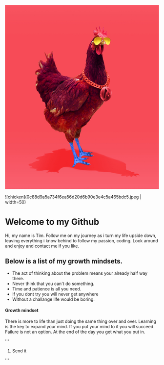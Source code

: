 
<img src="0c88d9a5a734f6ea56d20d6b90e3e4c5a465bdc5.jpeg" width="600" height="600"/>

![chicken](0c88d9a5a734f6ea56d20d6b90e3e4c5a465bdc5.jpeg | width=50)


# __Welcome to my Github__

Hi, my name is Tim. Follow me on my journey as i turn my life upside down, leaving everything i know behind to follow my passion, coding. Look around and enjoy and contact me if you like.

## Below is a list of my growth mindsets.


 - The act of thinking about the problem means your already half way there. 
 - Never think that you can't do something. 
 - Time and patience is all you need.
 - If you dont try you will never get anywhere
 - Without a challange life would be boring. 



#### __Growth mindset__ 

There is more to life than just doing the same thing over and over. Learning is the key to expand your mind. If you put your mind to it you will succeed. Failure is not an option. At the end of the day you get what you put in. 

'''
1. Send it 

'''








